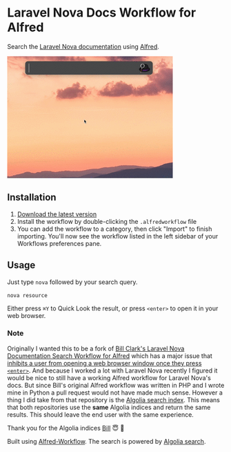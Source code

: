 # Laravel Nova Docs Workflow for Alfred

Search the [Laravel Nova documentation](https://nova.laravel.com/docs) using [Alfred](https://www.alfredapp.com/).

![demo](demo.gif)

## Installation

1. [Download the latest version](https://github.com/techouse/alfred-nova-docs/releases/latest)
2. Install the workflow by double-clicking the `.alfredworkflow` file
3. You can add the workflow to a category, then click "Import" to finish importing. You'll now see the workflow listed in the left sidebar of your Workflows preferences pane.

## Usage

Just type `nova` followed by your search query.

```
nova resource
```

Either press `⌘Y` to Quick Look the result, or press `<enter>` to open it in your web browser.

### Note

Originally I wanted this to be a fork of [Bill Clark's Laravel Nova Documentation Search Workflow for Alfred](https://github.com/billrobclark/alfred-novadoc-search) which has a 
major issue that [inhibits a user from opening a web browser window once they press `<enter>`](https://github.com/billrobclark/alfred-novadoc-search/issues/1). And because I worked
a lot with Laravel Nova recently I figured it would be nice to still have a working Alfred workflow for Laravel Nova's docs. But since Bill's original Alfred workflow was written in 
PHP and I wrote mine in Python a pull request would not have made much sense. However a thing I did take from that repository is the [Algolia search index](https://github.com/billrobclark/alfred-novadoc-search/blob/master/nova-search.php#L11).
This means that both repositories use the __same__ Algolia indices and return the same results. This should leave the end user with the same experience.

Thank you for the Algolia indices [Bill](https://github.com/billrobclark) :innocent: :beers:

Built using [Alfred-Workflow](https://github.com/deanishe/alfred-workflow).
The search is powered by [Algolia search](https://www.algolia.com).